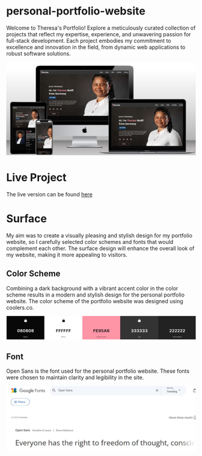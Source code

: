 # personal-portfolio-website
Welcome to Theresa's Portfolio! Explore a meticulously curated collection of projects that reflect my expertise, experience, and unwavering passion for full-stack development. Each project embodies my commitment to excellence and innovation in the field, from dynamic web applications to robust software solutions.

![Mockup](readme_img/mockup-personal-portfolio.jpg)

# Live Project
The live version can be found [here](https://th-1982.github.io/personal-portfolio-website/)

# Surface
My aim was to create a visually pleasing and stylish design for my portfolio website, so I carefully selected color schemes and fonts that would complement each other. The surface design will enhance the overall look of my website, making it more appealing to visitors.

## Color Scheme
Combining a dark background with a vibrant accent color in the color scheme results in a modern and stylish design for the personal portfolio website. The color scheme of the portfolio website was designed using coolers.co.

![Color Scheme](readme_img/color-scheme-portfolio-personal.jpg)

## Font
Open Sans is the font used for the personal portfolio website. These fonts were chosen to maintain clarity and legibility in the site.

![Fonts](readme_img/fonts-personal-portfolio.jpg)
